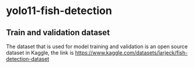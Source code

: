 # yolo11-fish-detection

## Train and validation dataset
The dataset that is used for model training and validation is an open source dataset in Kaggle, 
the link is https://www.kaggle.com/datasets/larjeck/fish-detection-dataset